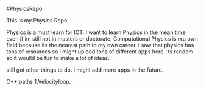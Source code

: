 #PhysicsRepo.

This is my Physics Repo.

Physics is a must learn for IOT.
I want to learn Physics in the mean time even if im still not in masters or doctorate.
Computational Physics is mu own field because its the nearest path to my own career.
I saw that physics has tons of resources so i might upload tons of different apps here.
Its random so it woulld be fun to make a lot of ideas.

still got other things to do.
I might add more apps in the future.


C++
paths
1.Velocityloop.
